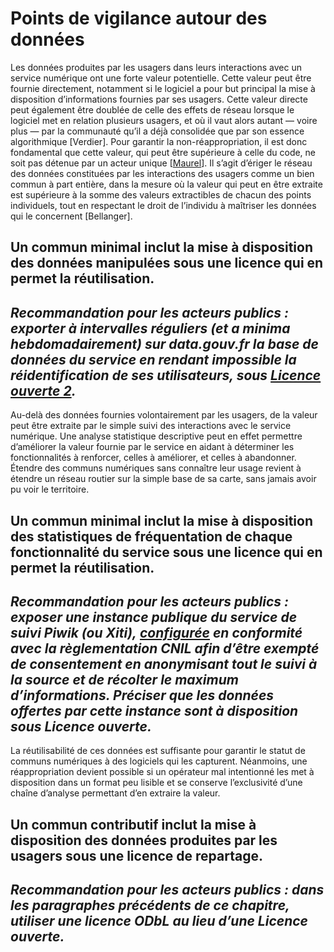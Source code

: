 # Points de vigilance autour des données

Les données produites par les usagers dans leurs interactions avec un service numérique ont une forte valeur potentielle. Cette valeur peut être fournie directement, notamment si le logiciel a pour but principal la mise à disposition d’informations fournies par ses usagers. Cette valeur directe peut également être doublée de celle des effets de réseau lorsque le logiciel met en relation plusieurs usagers, et où il vaut alors autant — voire plus — par la communauté qu’il a déjà consolidée que par son essence algorithmique \[Verdier\]. Pour garantir la non-réappropriation, il est donc fondamental que cette valeur, qui peut être supérieure à celle du code, ne soit pas détenue par un acteur unique \[[Maurel](https://scinfolex.com/2016/01/15/eriger-le-reseau-des-donnees-personnelles-en-bien-commun/)\]. Il s’agit d’ériger le réseau des données constituées par les interactions des usagers comme un bien commun à part entière, dans la mesure où la valeur qui peut en être extraite est supérieure à la somme des valeurs extractibles de chacun des points individuels, tout en respectant le droit de l’individu à maîtriser les données qui le concernent \[Bellanger\].

## Un commun minimal inclut la mise à disposition des données manipulées sous une licence qui en permet la réutilisation. <a id="publier-donnees"></a>

## _Recommandation pour les acteurs publics : exporter à intervalles réguliers \(et a minima hebdomadairement\) sur data.gouv.fr la base de données du service en rendant impossible la réidentification de ses utilisateurs, sous_ [_Licence ouverte 2_](https://www.etalab.gouv.fr/wp-content/uploads/2017/04/ETALAB-Licence-Ouverte-v2.0.pdf)_._ <a id="publier-donnees-recommandation-public"></a>

Au-delà des données fournies volontairement par les usagers, de la valeur peut être extraite par le simple suivi des interactions avec le service numérique. Une analyse statistique descriptive peut en effet permettre d’améliorer la valeur fournie par le service en aidant à déterminer les fonctionnalités à renforcer, celles à améliorer, et celles à abandonner. Étendre des communs numériques sans connaître leur usage revient à étendre un réseau routier sur la simple base de sa carte, sans jamais avoir pu voir le territoire.

## Un commun minimal inclut la mise à disposition des statistiques de fréquentation de chaque fonctionnalité du service sous une licence qui en permet la réutilisation. <a id="ouvrir-stats"></a>

## _Recommandation pour les acteurs publics : exposer une instance publique du service de suivi Piwik \(ou Xiti\),_ [_configurée_](https://www.cnil.fr/fr/solutions-pour-la-mesure-daudience) _en conformité avec la règlementation CNIL afin d’être exempté de consentement en anonymisant tout le suivi à la source et de récolter le maximum d’informations. Préciser que les données offertes par cette instance sont à disposition sous Licence ouverte._ <a id="ouvrir-stats-recommandation-public"></a>

La réutilisabilité de ces données est suffisante pour garantir le statut de communs numériques à des logiciels qui les capturent. Néanmoins, une réappropriation devient possible si un opérateur mal intentionné les met à disposition dans un format peu lisible et se conserve l’exclusivité d’une chaîne d’analyse permettant d’en extraire la valeur.

## Un commun contributif inclut la mise à disposition des données produites par les usagers sous une licence de repartage. <a id="ouvrir-donnees-repartage"></a>

## _Recommandation pour les acteurs publics : dans les paragraphes précédents de ce chapitre, utiliser une licence ODbL au lieu d’une Licence ouverte._ <a id="ouvrir-donnees-repartage-recommandation-public"></a>

